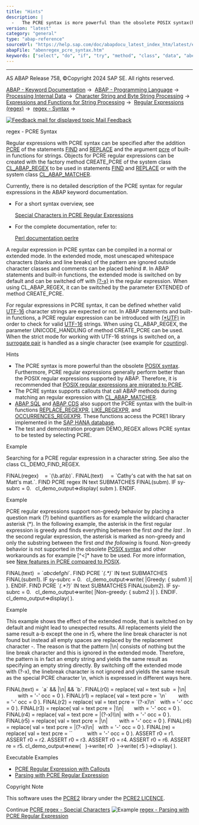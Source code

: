 ```yaml
---
title: "Hints"
description: |
  -   The PCRE syntax is more powerful than the obsolete POSIX syntax(https://help.sap.com/doc/abapdocu_latest_index_htm/latest/en-US/abenregex_posix_syntax.htm). Furthermore, PCRE regular expressions generally perform better than the POSIX regular expressions supported by ABAP. Therefore, it is rec
version: "latest"
category: "general"
type: "abap-reference"
sourceUrl: "https://help.sap.com/doc/abapdocu_latest_index_htm/latest/en-US/abenregex_pcre_syntax.htm"
abapFile: "abenregex_pcre_syntax.htm"
keywords: ["select", "do", "if", "try", "method", "class", "data", "abenregex", "pcre", "syntax"]
---
```


* * *

AS ABAP Release 758, ©Copyright 2024 SAP SE. All rights reserved.

[ABAP - Keyword Documentation](https://help.sap.com/doc/abapdocu_latest_index_htm/latest/en-US/abenabap.htm) →  [ABAP - Programming Language](https://help.sap.com/doc/abapdocu_latest_index_htm/latest/en-US/abenabap_reference.htm) →  [Processing Internal Data](https://help.sap.com/doc/abapdocu_latest_index_htm/latest/en-US/abenabap_data_working.htm) →  [Character String and Byte String Processing](https://help.sap.com/doc/abapdocu_latest_index_htm/latest/en-US/abenabap_data_string.htm) →  [Expressions and Functions for String Processing](https://help.sap.com/doc/abapdocu_latest_index_htm/latest/en-US/abenstring_processing_expr_func.htm) →  [Regular Expressions (regex)](https://help.sap.com/doc/abapdocu_latest_index_htm/latest/en-US/abenregular_expressions.htm) →  [regex - Syntax](https://help.sap.com/doc/abapdocu_latest_index_htm/latest/en-US/abenregex_syntax.htm) → 

 [![](Mail.gif?object=Mail.gif "Feedback mail for displayed topic") Mail Feedback](mailto:f1_help@sap.com?subject=Feedback%20on%20ABAP%20Documentation&body=Document:%20regex%20-%20PCRE%20Syntax%2C%20ABENREGEX_PCRE_SYNTAX%2C%20758%0D%0A%0D%0AError:%0D%0A%0D%0A%0D%0A%0D%0ASuggestion%20for%20improvement:)

regex - PCRE Syntax

Regular expressions with PCRE syntax can be specified after the addition [PCRE](https://help.sap.com/doc/abapdocu_latest_index_htm/latest/en-US/abapfind_pattern.htm) of the statements [FIND](https://help.sap.com/doc/abapdocu_latest_index_htm/latest/en-US/abapfind.htm) and [REPLACE](https://help.sap.com/doc/abapdocu_latest_index_htm/latest/en-US/abapreplace.htm) and the argument [pcre](https://help.sap.com/doc/abapdocu_latest_index_htm/latest/en-US/abenstring_functions_regex.htm) of built-in functions for strings. Objects for PCRE regular expressions can be created with the factory method CREATE\_PCRE of the system class [CL\_ABAP\_REGEX](https://help.sap.com/doc/abapdocu_latest_index_htm/latest/en-US/abenregex_system_classes.htm) to be used in statements [FIND](https://help.sap.com/doc/abapdocu_latest_index_htm/latest/en-US/abapfind.htm) and [REPLACE](https://help.sap.com/doc/abapdocu_latest_index_htm/latest/en-US/abapreplace.htm) or with the system class [CL\_ABAP\_MATCHER](https://help.sap.com/doc/abapdocu_latest_index_htm/latest/en-US/abenregex_system_classes.htm).

Currently, there is no detailed description of the PCRE syntax for regular expressions in the ABAP keyword documentation.

-   For a short syntax overview, see
    
    [Special Characters in PCRE Regular Expressions](https://help.sap.com/doc/abapdocu_latest_index_htm/latest/en-US/abenregex_pcre_syntax_specials.htm)
    
-   For the complete documentation, refer to:
    
    [Perl documentation perlre](https://perldoc.perl.org/perlre.html)
    

A regular expression in PCRE syntax can be compiled in a normal or extended mode. In the extended mode, most unescaped whitespace characters (blanks and line breaks) of the pattern are ignored outside character classes and comments can be placed behind #. In ABAP statements and built-in functions, the extended mode is switched on by default and can be switched off with [(?-x)](https://help.sap.com/doc/abapdocu_latest_index_htm/latest/en-US/abenregex_pcre_syntax_specials.htm) in the regular expression. When using CL\_ABAP\_REGEX, it can be switched by the parameter EXTENDED of method CREATE\_PCRE.

For regular expressions in PCRE syntax, it can be defined whether valid [UTF-16](https://help.sap.com/doc/abapdocu_latest_index_htm/latest/en-US/abenutf16_glosry.htm "Glossary Entry") character strings are expected or not. In ABAP statements and built-in functions, a PCRE regular expression can be introduced with [(\*UTF)](https://help.sap.com/doc/abapdocu_latest_index_htm/latest/en-US/abenregex_pcre_syntax_specials.htm) in order to check for valid [UTF-16](https://help.sap.com/doc/abapdocu_latest_index_htm/latest/en-US/abenutf16_glosry.htm "Glossary Entry") strings. When using CL\_ABAP\_REGEX, the parameter UNICODE\_HANDLING of method CREATE\_PCRE can be used. When the strict mode for working with UTF-16 strings is switched on, a [surrogate pair](https://help.sap.com/doc/abapdocu_latest_index_htm/latest/en-US/abensurrogate_pair_glosry.htm "Glossary Entry") is handled as a single character (see example for [counting](https://help.sap.com/doc/abapdocu_latest_index_htm/latest/en-US/abencount_functions.htm)).

Hints

-   The PCRE syntax is more powerful than the obsolete [POSIX syntax](https://help.sap.com/doc/abapdocu_latest_index_htm/latest/en-US/abenregex_posix_syntax.htm). Furthermore, PCRE regular expressions generally perform better than the POSIX regular expressions supported by ABAP. Therefore, it is recommended that [POSIX regular expressions are migrated to PCRE](https://help.sap.com/doc/abapdocu_latest_index_htm/latest/en-US/abenregex_migrating_posix.htm).
-   The PCRE syntax supports callouts that call ABAP methods during matching an regular expression with [CL\_ABAP\_MATCHER](https://help.sap.com/doc/abapdocu_latest_index_htm/latest/en-US/abenregex_system_classes.htm).
-   [ABAP SQL](https://help.sap.com/doc/abapdocu_latest_index_htm/latest/en-US/abenabap_sql_glosry.htm "Glossary Entry") and [ABAP CDS](https://help.sap.com/doc/abapdocu_latest_index_htm/latest/en-US/abenabap_cds_glosry.htm "Glossary Entry") also support the PCRE syntax with the built-in functions [REPLACE\_REGEXPR](https://help.sap.com/doc/abapdocu_latest_index_htm/latest/en-US/abensql_functions_string.htm), [LIKE\_REGEXPR](https://help.sap.com/doc/abapdocu_latest_index_htm/latest/en-US/abensql_functions_string.htm), and [OCCURRENCES\_REGEXPR](https://help.sap.com/doc/abapdocu_latest_index_htm/latest/en-US/abensql_functions_string.htm). These functions access the PCRE1 library implemented in the [SAP HANA database](https://help.sap.com/doc/abapdocu_latest_index_htm/latest/en-US/abenhana_database_glosry.htm "Glossary Entry").
-   The test and demonstration program DEMO\_REGEX allows PCRE syntax to be tested by selecting PCRE.

Example

Searching for a PCRE regular expression in a character string. See also the class CL\_DEMO\_FIND\_REGEX.

FINAL(regex)    = \`(\\b.at\\b)\`.
FINAL(text)     = \`Cathy's cat with the hat sat on Matt's mat.\`.
FIND PCRE regex IN text SUBMATCHES FINAL(subm).
IF sy-subrc = 0.
  cl\_demo\_output=>display( subm ).
ENDIF.

Example

PCRE regular expressions support non-greedy behavior by placing a question mark (?) behind quantifiers as for example the wildcard character asterisk (\*). In the following example, the asterisk in the first regular expression is greedy and finds everything between the first <i> and the last </i>. In the second regular expression, the asterisk is marked as non-greedy and only the substring between the first <i> and the following </i> is found. Non-greedy behavior is not supported in the obsolete [POSIX syntax](https://help.sap.com/doc/abapdocu_latest_index_htm/latest/en-US/abenregex_posix_syntax.htm) and other workarounds as for example \[^<\]\* have to be used. For more information, see [New features in PCRE compared to POSIX](https://help.sap.com/doc/abapdocu_latest_index_htm/latest/en-US/abenregex_posix_pcre_improve.htm).

FINAL(text)  = \`<i>abc</i>def<i>ghi</i>\`.
FIND PCRE \`<i>(.\*)</i>\` IN text SUBMATCHES FINAL(subm1).
IF sy-subrc = 0.
  cl\_demo\_output=>write( |Greedy: { subm1 }| ).
ENDIF.
FIND PCRE \`<i>(.\*?)</i>\` IN text SUBMATCHES FINAL(subm2).
IF sy-subrc = 0.
  cl\_demo\_output=>write( |Non-greedy: { subm2 }| ).
ENDIF.
cl\_demo\_output=>display( ).

Example

This example shows the effect of the extended mode, that is switched on by default and might lead to unexpected results. All replacements yield the same result a-b except the one in r5, where the line break character is not found but instead all empty spaces are replaced by the replacement character \-. The reason is that the pattern |\\n| consists of nothing but the line break character and this is ignored in the extended mode. Therefore, the pattern is in fact an empty string and yields the same result as specifying an empty string directly. By switching off the extended mode with (?-x), the linebreak character is not ignored and yields the same result as the special PCRE character \\n, which is expressed in different ways here.

FINAL(text) =  \`a\` && |\\n| && \`b\`.
FINAL(r0) = replace( val = text sub  = |\\n|        with = '-' occ = 0 ).
FINAL(r1) = replace( val = text pcre = \`\\n\`        with = '-' occ = 0 ).
FINAL(r2) = replace( val = text pcre = \`(?-x)\\n\`   with = '-' occ = 0 ).
FINAL(r3) = replace( val = text pcre = |\\\\n|       with = '-' occ = 0 ).
FINAL(r4) = replace( val = text pcre = |(?-x)\\\\n|  with = '-' occ = 0 ).
FINAL(r5) = replace( val = text pcre = |\\n|        with = '-' occ = 0 ).
FINAL(r6) = replace( val = text pcre = |(?-x)\\n|   with = '-' occ = 0 ).
FINAL(re) = replace( val = text pcre = \`\`          with = '-' occ = 0 ).
ASSERT r0 = r1.
ASSERT r0 = r2.
ASSERT r0 = r3.
ASSERT r0 = r4.
ASSERT r0 = r6.
ASSERT re = r5.
cl\_demo\_output=>new(
  )->write( r0
  )->write( r5 )->display( ).

Executable Examples

-   [PCRE Regular Expression with Callouts](https://help.sap.com/doc/abapdocu_latest_index_htm/latest/en-US/abenpcre_callout_abexa.htm)
-   [Parsing with PCRE Regular Expression](https://help.sap.com/doc/abapdocu_latest_index_htm/latest/en-US/abenpcre_parsing_abexa.htm)

Copyright Note

This software uses the [PCRE2](https://www.pcre.org/) library under the [PCRE2 LICENCE](https://github.com/rurban/pcre/blob/master/LICENCE).

Continue
[PCRE regex - Special Characters](https://help.sap.com/doc/abapdocu_latest_index_htm/latest/en-US/abenregex_pcre_syntax_specials.htm)
![Example](exa.gif "Example") [regex - Parsing with PCRE Regular Expression](https://help.sap.com/doc/abapdocu_latest_index_htm/latest/en-US/abenpcre_parsing_abexa.htm)